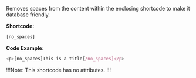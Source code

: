 Removes spaces from the content within the enclosing shortcode to make it database friendly.

**Shortcode:**
 
```js
[no_spaces]
```

**Code Example:**

```js
<p>[no_spaces]This is a title[/no_spaces]</p>
```

!!!Note:
This shortcode has no attributes.
!!!